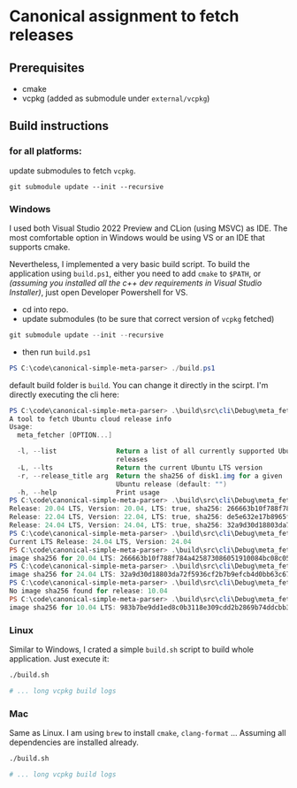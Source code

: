 # Canonical assignment to fetch releases

## Prerequisites

- cmake
- vcpkg (added as submodule under `external/vcpkg`)

## Build instructions

### for all platforms:

update submodules to fetch `vcpkg`.

```
git submodule update --init --recursive
```

### Windows

I used both Visual Studio 2022 Preview and CLion (using MSVC) as IDE. The most comfortable option in
Windows would be using VS or an IDE that supports cmake.

Nevertheless, I implemented a very basic build script. To build the application using `build.ps1`,
either you need to add `cmake` to `$PATH`, or _(assuming you installed all the c++ dev requirements
in Visual Studio Installer)_, just open Developer Powershell for VS.

- cd into repo.
- update submodules (to be sure that correct version of `vcpkg` fetched)

```powershell
git submodule update --init --recursive
```

- then run `build.ps1`

```powershell
PS C:\code\canonical-simple-meta-parser> ./build.ps1
```

default build folder is `build`. You can change it directly in the scirpt. I'm directly executing the cli here:

```powershell
PS C:\code\canonical-simple-meta-parser> .\build\src\cli\Debug\meta_fetcher.exe -h
A tool to fetch Ubuntu cloud release info
Usage:
  meta_fetcher [OPTION...]

  -l, --list               Return a list of all currently supported Ubuntu
                           releases
  -L, --lts                Return the current Ubuntu LTS version
  -r, --release_title arg  Return the sha256 of disk1.img for a given
                           Ubuntu release (default: "")
  -h, --help               Print usage
PS C:\code\canonical-simple-meta-parser> .\build\src\cli\Debug\meta_fetcher.exe -l
Release: 20.04 LTS, Version: 20.04, LTS: true, sha256: 266663b10f788f784a425873086051910084bc08c059bf8e4a9490ce306f8d7e
Release: 22.04 LTS, Version: 22.04, LTS: true, sha256: de5e632e17b8965f2baf4ea6d2b824788e154d9a65df4fd419ec4019898e15cd
Release: 24.04 LTS, Version: 24.04, LTS: true, sha256: 32a9d30d18803da72f5936cf2b7b9efcb4d0bb63c67933f17e3bdfd1751de3f3
PS C:\code\canonical-simple-meta-parser> .\build\src\cli\Debug\meta_fetcher.exe -L
Current LTS Release: 24.04 LTS, Version: 24.04
PS C:\code\canonical-simple-meta-parser> .\build\src\cli\Debug\meta_fetcher.exe -r "20.04 LTS"
image sha256 for 20.04 LTS: 266663b10f788f784a425873086051910084bc08c059bf8e4a9490ce306f8d7e
PS C:\code\canonical-simple-meta-parser> .\build\src\cli\Debug\meta_fetcher.exe -r "24.04 LTS"
image sha256 for 24.04 LTS: 32a9d30d18803da72f5936cf2b7b9efcb4d0bb63c67933f17e3bdfd1751de3f3
PS C:\code\canonical-simple-meta-parser> .\build\src\cli\Debug\meta_fetcher.exe -r "10.04"
No image sha256 found for release: 10.04
PS C:\code\canonical-simple-meta-parser> .\build\src\cli\Debug\meta_fetcher.exe -r "10.04 LTS"
image sha256 for 10.04 LTS: 983b7be9dd1ed8c0b3118e309cdd2b2869b74ddcbb3e4c6c4c77e28e0a7b5e59
```

### Linux

Similar to Windows, I crated a simple `build.sh` script to build whole application.
Just execute it:

```bash
./build.sh

# ... long vcpkg build logs


```

### Mac

Same as Linux. I am using `brew` to install `cmake`, `clang-format` ... Assuming all dependencies are installed
already.

```bash
./build.sh

# ... long vcpkg build logs


```